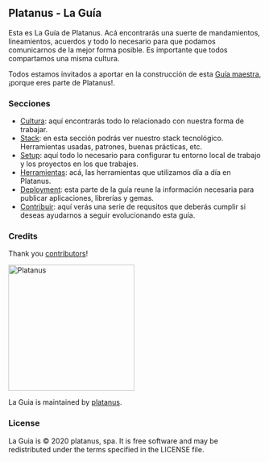 ## Platanus - La Guía

Esta es La Guía de Platanus. Acá encontrarás una suerte de mandamientos, lineamientos, acuerdos y todo lo necesario para que podamos comunicarnos de la mejor forma posible. Es importante que todos compartamos una misma cultura.

Todos estamos invitados a aportar en la construcción de esta [Guía maestra](https://github.com/platanus/la-guia), ¡porque eres parte de Platanus!.

### Secciones

* [Cultura](cultura/README.md): aquí encontrarás todo lo relacionado con nuestra forma de trabajar.
* [Stack](stack/README.md): en esta sección podrás ver nuestro stack tecnológico. Herramientas usadas, patrones, buenas prácticas, etc.
* [Setup](setup/README.md): aquí todo lo necesario para configurar tu entorno local de trabajo y los proyectos en los que trabajes.
* [Herramientas](tools/README.md): acá, las herramientas que utilizamos día a día en Platanus.
* [Deployment](deployment/README.md): esta parte de la guía reune la información necesaria para publicar aplicaciones, librerías y gemas.
* [Contribuir](contribuir.md): aquí verás una serie de requsitos que deberás cumplir si deseas  ayudarnos a seguir evolucionando esta guía.

### Credits

Thank you [contributors](https://github.com/platanus/la-guía/graphs/contributors)!

<img src="http://platan.us/gravatar_with_text.png" alt="Platanus" width="250"/>

La Guia is maintained by [platanus](http://platan.us).

### License

La Guia is © 2020 platanus, spa. It is free software and may be redistributed under the terms specified in the LICENSE file.
